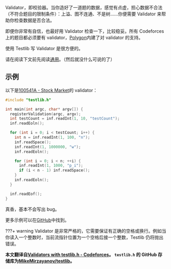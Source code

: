 Validator，即校验器。当你造好了一道题的数据，感觉有点虚，担心数据不合法（不符合题目的限制条件）：上溢、图不连通、不是树……你便需要 Validator 来帮助你检查数据是否合法。

即便你非常有自信，也最好用 Validator 检查一下，比较稳妥。所有 Codeforces 上的题目都必须要有 validator，[Polygon](https://polygon.codeforces.com/)内建了对 validator 的支持。

使用 Testlib 写 Validator 是很方便的。

请在阅读下文前先阅读[通用](./general/)。（然后就没什么可说的了）

## 示例

以下是[100541A - Stock Market](https://codeforces.com/gym/100541/problem/A)的 validator：

```cpp
#include "testlib.h"

int main(int argc, char* argv[]) {
  registerValidation(argc, argv);
  int testCount = inf.readInt(1, 10, "testCount");
  inf.readEoln();

  for (int i = 0; i < testCount; i++) {
    int n = inf.readInt(1, 100, "n");
    inf.readSpace();
    inf.readInt(1, 1000000, "w");
    inf.readEoln();

    for (int i = 0; i < n; ++i) {
      inf.readInt(1, 1000, "p_i");
      if (i < n - 1) inf.readSpace();
    }
    inf.readEoln();
  }

  inf.readEof();
}
```

真香，基本不会写出 bug。

更多示例可以在[GitHub](https://github.com/MikeMirzayanov/testlib/tree/master/validators)中找到。

???+ warning
    Validator 是非常严格的，它需要保证有正确的空格或换行。例如当你读入一个整数时，当前流指针位置为一个空格后接一个整数，Testlib 仍将抛出错误。

 **本文翻译自[Validators with testlib.h - Codeforces](https://codeforces.com/blog/entry/18426)。 `testlib.h` 的 GitHub 存储库为[MikeMirzayanov/testlib](https://github.com/MikeMirzayanov/testlib)。** 
